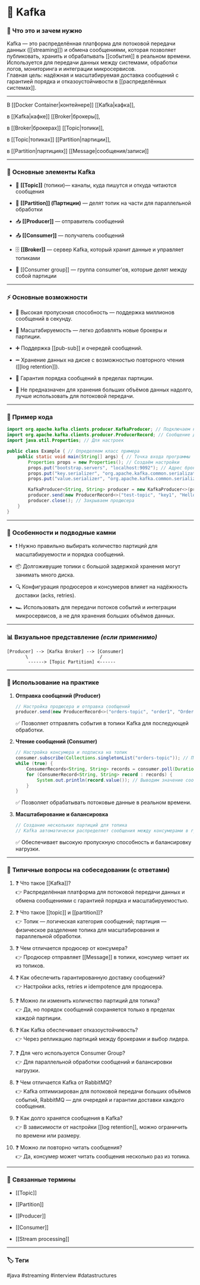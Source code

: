# 📄 **Kafka**

### 📝 **Что это и зачем нужно**

Kafka — это распределённая платформа для потоковой передачи данных ([[streaming]]) и обмена сообщениями, которая позволяет публиковать, хранить и обрабатывать [[события]] в реальном времени. Используется для передачи данных между системами, обработки логов, мониторинга и интеграции микросервисов.  
Главная цель: надёжная и масштабируемая доставка сообщений с гарантией порядка и отказоустойчивости в [[распределённых системах]].

---
В [[Docker Container|контейнере]] [[Kafka|кафка]],

в [[Kafka|кафке]] [[Broker|брокеры]],

в [[Broker|брокерах]] [[Topic|топики]],

в [[Topic|топиках]] [[Partition|партиции]],

в [[Partition|партициях]] [[Message|сообщения/записи]]

---

### 🧩 **Основные элементы Kafka**

- 📂 **[[Topic]]** (топики)— каналы, куда пишутся и откуда читаются сообщения

- 🔀 **[[Partition]] (Партиции)** — делят топик на части для параллельной обработки

- 📥 **[[Producer]]** — отправитель сообщений

- 📤 **[[Consumer]]** — получатель сообщений

- 🗄️ **[[Broker]]** — сервер Kafka, который хранит данные и управляет топиками

- 👥 [[Consumer group]] — группа consumer'ов, которые делят между собой партиции

- ---
### ⚡ **Основные возможности**

- 📍 Высокая пропускная способность — поддержка миллионов сообщений в секунду.
    
- 🔑 Масштабируемость — легко добавлять новые брокеры и партиции.
    
- ➕ Поддержка [[pub-sub]] и очередей сообщений.
    
- ➖ Хранение данных на диске с возможностью повторного чтения ([[log retention]]).
    
- 🔄 Гарантия порядка сообщений в пределах партиции.
    
- 🚫 Не предназначен для хранения больших объёмов данных надолго, лучше использовать для потоковой передачи.
    

---

### 📌 **Пример кода**

```java
import org.apache.kafka.clients.producer.KafkaProducer; // Подключаем класс для отправки сообщений
import org.apache.kafka.clients.producer.ProducerRecord; // Сообщение для отправки
import java.util.Properties; // Для настроек

public class Example { // Определяем класс примера
    public static void main(String[] args) { // Точка входа программы
        Properties props = new Properties(); // Создаём настройки
        props.put("bootstrap.servers", "localhost:9092"); // Адрес брокера Kafka
        props.put("key.serializer", "org.apache.kafka.common.serialization.StringSerializer"); // Сериализация ключа
        props.put("value.serializer", "org.apache.kafka.common.serialization.StringSerializer"); // Сериализация значения

        KafkaProducer<String, String> producer = new KafkaProducer<>(props); // Создаём продюсера
        producer.send(new ProducerRecord<>("test-topic", "key1", "Hello Kafka")); // Отправляем сообщение
        producer.close(); // Закрываем продюсера
    }
}
```

---

### 🧠 **Особенности и подводные камни**

- ❗ Нужно правильно выбирать количество партиций для масштабируемости и порядка сообщений.
    
- 📦 Долгоживущие топики с большой задержкой хранения могут занимать много диска.
    
- 🔍 Конфигурация продюсеров и консумеров влияет на надёжность доставки (acks, retries).
    
- 🏎 Использовать для передачи потоков событий и интеграции микросервисов, а не для хранения больших объёмов данных.
    

---

### 📊 **Визуальное представление** _(если применимо)_

```
[Producer] --> [Kafka Broker] --> [Consumer]
       \                           /
        ------> [Topic Partition] <------
```

---

### 💼 **Использование на практике**

1. **Отправка сообщений (Producer)**
    
    ```java
    // Настройка продюсера и отправка сообщений
    producer.send(new ProducerRecord<>("orders-topic", "order1", "Order data")); // Отправляем данные заказа
    ```
    
    ✅ Позволяет отправлять события в топики Kafka для последующей обработки.
    
2. **Чтение сообщений (Consumer)**
    
    ```java
    // Настройка консумера и подписка на топик
    consumer.subscribe(Collections.singletonList("orders-topic")); // Подписка на топик
    while (true) {
        ConsumerRecords<String, String> records = consumer.poll(Duration.ofMillis(100)); // Получаем сообщения
        for (ConsumerRecord<String, String> record : records) {
            System.out.println(record.value()); // Выводим значение сообщения
        }
    }
    ```
    
    ✅ Позволяет обрабатывать потоковые данные в реальном времени.
    
3. **Масштабирование и балансировка**
    
    ```java
    // Создание нескольких партиций для топика
    // Kafka автоматически распределяет сообщения между консумерами в группе
    ```
    
    ✅ Обеспечивает высокую пропускную способность и балансировку нагрузки.
    

---

### 🎯 **Типичные вопросы на собеседовании (с ответами)**

1. ❓ Что такое [[Kafka]]?  
    👉 Распределённая платформа для потоковой передачи данных и обмена сообщениями с гарантией порядка и масштабируемостью.
    
2. ❓ Что такое [[topic]] и [[partition]]?  
    👉 Топик — логическая категория сообщений; партиция — физическое разделение топика для масштабирования и параллельной обработки.
    
3. ❓ Чем отличается продюсер от консумера?  
    👉 Продюсер отправляет [[Message]] в топики, консумер читает их из топиков.
    
4. ❓ Как обеспечить гарантированную доставку сообщений?  
    👉 Настройки acks, retries и idempotence для продюсера.
    
5. ❓ Можно ли изменить количество партиций для топика?  
    👉 Да, но порядок сообщений сохраняется только в пределах каждой партиции.
    
6. ❓ Как Kafka обеспечивает отказоустойчивость?  
    👉 Через репликацию партиций между брокерами и выбор лидера.
    
7. ❓ Для чего используется Consumer Group?  
    👉 Для параллельной обработки сообщений и балансировки нагрузки.
    
8. ❓ Чем отличается Kafka от RabbitMQ?  
    👉 Kafka оптимизирован для потоковой передачи больших объёмов событий, RabbitMQ — для очередей и гарантии доставки каждого сообщения.
    
9. ❓ Как долго хранятся сообщения в Kafka?  
    👉 В зависимости от настройки [[log retention]], можно ограничить по времени или размеру.
    
10. ❓ Можно ли повторно читать сообщения?  
    👉 Да, консумер может читать сообщения несколько раз из топика.
    

---

### 🔗 **Связанные термины**

- [[Topic]]
    
- [[Partition]]
    
- [[Producer]]
    
- [[Consumer]]
    
- [[Stream processing]]
    

---

### 🏷 **Теги**

#java #streaming #interview #datastructures